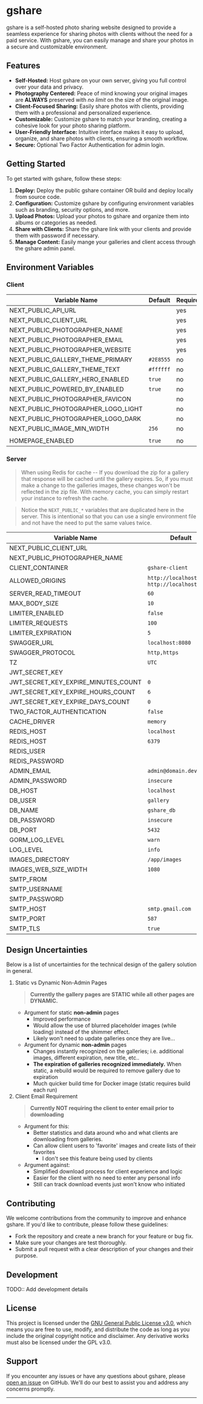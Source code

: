 # gshare

gshare is a self-hosted photo sharing website designed to provide a seamless experience for sharing photos with clients without the need for a paid service. With gshare, you can easily manage and share your photos in a secure and customizable environment.

## Features

- **Self-Hosted:** Host gshare on your own server, giving you full control over your data and privacy.
- **Photography Centered:** Peace of mind knowing your original images are **ALWAYS** preserved with _no limit_ on the size of the original image.
- **Client-Focused Sharing:** Easily share photos with clients, providing them with a professional and personalized experience.
- **Customizable:** Customize gshare to match your branding, creating a cohesive look for your photo sharing platform.
- **User-Friendly Interface:** Intuitive interface makes it easy to upload, organize, and share photos with clients, ensuring a smooth workflow.
- **Secure:** Optional Two Factor Authentication for admin login.

## Getting Started

To get started with gshare, follow these steps:

1. **Deploy:** Deploy the public gshare container OR build and deploy locally from source code.
2. **Configuration:** Customize gshare by configuring environment variables such as branding, security options, and more.
3. **Upload Photos:** Upload your photos to gshare and organize them into albums or categories as needed.
4. **Share with Clients:** Share the gshare link with your clients and provide them with password if necessary.
5. **Manage Content:** Easily mange your galleries and client access through the gshare admin panel.

## Environment Variables

### Client

| Variable Name                       | Default   | Required |
| ----------------------------------- | --------- | -------- |
| NEXT_PUBLIC_API_URL                 |           | yes      |
| NEXT_PUBLIC_CLIENT_URL              |           | yes      |
| NEXT_PUBLIC_PHOTOGRAPHER_NAME       |           | yes      |
| NEXT_PUBLIC_PHOTOGRAPHER_EMAIL      |           | yes      |
| NEXT_PUBLIC_PHOTOGRAPHER_WEBSITE    |           | yes      |
| NEXT_PUBLIC_GALLERY_THEME_PRIMARY   | `#2E8555` | no       |
| NEXT_PUBLIC_GALLERY_THEME_TEXT      | `#ffffff` | no       |
| NEXT_PUBLIC_GALLERY_HERO_ENABLED    | `true`    | no       |
| NEXT_PUBLIC_POWERED_BY_ENABLED      | `true`    | no       |
| NEXT_PUBLIC_PHOTOGRAPHER_FAVICON    |           | no       |
| NEXT_PUBLIC_PHOTOGRAPHER_LOGO_LIGHT |           | no       |
| NEXT_PUBLIC_PHOTOGRAPHER_LOGO_DARK  |           | no       |
| NEXT_PUBLIC_IMAGE_MIN_WIDTH         | `256`     | no       |
|                                     |           |          |
| HOMEPAGE_ENABLED                    | `true`    | no       |

### Server

> When using Redis for cache -- If you download the zip for a gallery that response will be cached until the gallery expires. So, if you must make a change to the galleries images, these changes won't be reflected in the zip file. With memory cache, you can simply restart your instance to refresh the cache.

> Notice the `NEXT_PUBLIC_*` variables that are duplicated here in the server. This is intentional so that you can use a single environment file and not have the need to put the same values twice.

| Variable Name                       | Default                                          | Required |
| ----------------------------------- | ------------------------------------------------ | -------- |
| NEXT_PUBLIC_CLIENT_URL              |                                                  | yes      |
| NEXT_PUBLIC_PHOTOGRAPHER_NAME       |                                                  | yes      |
| CLIENT_CONTAINER                    | `gshare-client`                                  | no       |
| ALLOWED_ORIGINS                     | `http://localhost:3000`, `http://localhost:8080` | no       |
| SERVER_READ_TIMEOUT                 | `60`                                             | no       |
| MAX_BODY_SIZE                       | `10`                                             | no       |
| LIMITER_ENABLED                     | `false`                                          | no       |
| LIMITER_REQUESTS                    | `100`                                            | no       |
| LIMITER_EXPIRATION                  | `5`                                              | no       |
| SWAGGER_URL                         | `localhost:8080`                                 | no       |
| SWAGGER_PROTOCOL                    | `http,https`                                     | no       |
| TZ                                  | `UTC`                                            | no       |
| JWT_SECRET_KEY                      |                                                  | yes      |
| JWT_SECRET_KEY_EXPIRE_MINUTES_COUNT | `0`                                              | no       |
| JWT_SECRET_KEY_EXPIRE_HOURS_COUNT   | `6`                                              | no       |
| JWT_SECRET_KEY_EXPIRE_DAYS_COUNT    | `0`                                              | no       |
| TWO_FACTOR_AUTHENTICATION           | `false`                                          | no       |
| CACHE_DRIVER                        | `memory`                                         | no       |
| REDIS_HOST                          | `localhost`                                      | no       |
| REDIS_HOST                          | `6379`                                           | no       |
| REDIS_USER                          |                                                  | no       |
| REDIS_PASSWORD                      |                                                  | no       |
| ADMIN_EMAIL                         | `admin@domain.dev`                               | no       |
| ADMIN_PASSWORD                      | `insecure`                                       | no       |
| DB_HOST                             | `localhost`                                      | no       |
| DB_USER                             | `gallery`                                        | no       |
| DB_NAME                             | `gshare_db`                                      | no       |
| DB_PASSWORD                         | `insecure`                                       | no       |
| DB_PORT                             | `5432`                                           | no       |
| GORM_LOG_LEVEL                      | `warn`                                           | no       |
| LOG_LEVEL                           | `info`                                           | no       |
| IMAGES_DIRECTORY                    | `/app/images`                                    | no       |
| IMAGES_WEB_SIZE_WIDTH               | `1080`                                           | no       |
| SMTP_FROM                           |                                                  | no       |
| SMTP_USERNAME                       |                                                  | no       |
| SMTP_PASSWORD                       |                                                  | no       |
| SMTP_HOST                           | `smtp.gmail.com`                                 | no       |
| SMTP_PORT                           | `587`                                            | no       |
| SMTP_TLS                            | `true`                                           | no       |

## Design Uncertainties

Below is a list of uncertainties for the technical design of the gallery solution in general.

1. Static vs Dynamic Non-Admin Pages
   > **Currently the gallery pages are STATIC while all other pages are DYNAMIC.**
   - Argument for static **non-admin** pages
     - Improved performance
     - Would allow the use of blurred placeholder images (while loading) instead of the shimmer effect.
     - Likely won't need to update galleries once they are live...
   - Argument for dynamic **non-admin** pages
     - Changes instantly recognized on the galleries; i.e. additional images, different expiration, new title, etc..
     - **The expiration of galleries recognized immediately.** When static, a rebuild would be required to remove gallery due to expiration
     - Much quicker build time for Docker image (static requires build each run)
2. Client Email Requirement
   > **Currently NOT requiring the client to enter email prior to downloading**
   - Argument for this:
     - Better statistics and data around who and what clients are downloading from galleries.
     - Can allow client users to 'favorite' images and create lists of their favorites
       - I don't see this feature being used by clients
   - Argument against:
     - Simplified download process for client experience and logic
     - Easier for the client with no need to enter any personal info
     - Still can track download events just won't know who initiated

## Contributing

We welcome contributions from the community to improve and enhance gshare. If you'd like to contribute, please follow these guidelines:

- Fork the repository and create a new branch for your feature or bug fix.
- Make sure your changes are test thoroughly.
- Submit a pull request with a clear description of your changes and their purpose.

## Development

TODO:: Add development details

## License

This project is licensed under the [GNU General Public License v3.0](LICENSE), which means you are free to use, modify, and distribute the code as long as you include the original copyright notice and disclaimer. Any derivative works must also be licensed under the GPL v3.0.

## Support

If you encounter any issues or have any questions about gshare, please [open an issue](https://github.com/austinbspencer/gshare/issues) on GitHub. We'll do our best to assist you and address any concerns promptly.

---
